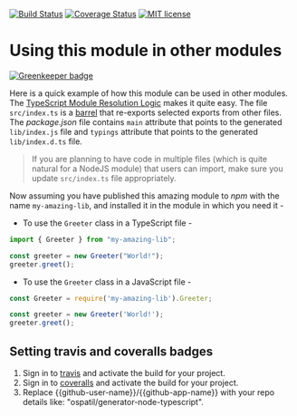 [![Build Status](https://travis-ci.org/{{github-user-name}}/{{github-app-name}}.svg?branch=master)](https://travis-ci.org/{{github-user-name}}/{{github-app-name}}.svg?branch=master)
[![Coverage Status](https://coveralls.io/repos/github/{{github-user-name}}/{{github-app-name}}/badge.svg?branch=master)](https://coveralls.io/github/{{github-user-name}}/{{github-app-name}}?branch=master)
[![MIT license](http://img.shields.io/badge/license-MIT-brightgreen.svg)](http://opensource.org/licenses/MIT)

# Using this module in other modules

[![Greenkeeper badge](https://badges.greenkeeper.io/Nunnery/inspektor.svg)](https://greenkeeper.io/)

Here is a quick example of how this module can be used in other modules. The [TypeScript Module Resolution Logic](https://www.typescriptlang.org/docs/handbook/module-resolution.html) makes it quite easy. The file `src/index.ts` is a [barrel](https://basarat.gitbooks.io/typescript/content/docs/tips/barrel.html) that re-exports selected exports from other files. The _package.json_ file contains `main` attribute that points to the generated `lib/index.js` file and `typings` attribute that points to the generated `lib/index.d.ts` file.

> If you are planning to have code in multiple files (which is quite natural for a NodeJS module) that users can import, make sure you update `src/index.ts` file appropriately.

Now assuming you have published this amazing module to _npm_ with the name `my-amazing-lib`, and installed it in the module in which you need it -

- To use the `Greeter` class in a TypeScript file -

```ts
import { Greeter } from "my-amazing-lib";

const greeter = new Greeter("World!");
greeter.greet();
```

- To use the `Greeter` class in a JavaScript file -

```js
const Greeter = require('my-amazing-lib').Greeter;

const greeter = new Greeter('World!');
greeter.greet();
```

## Setting travis and coveralls badges
1. Sign in to [travis](https://travis-ci.org/) and activate the build for your project.
2. Sign in to [coveralls](https://coveralls.io/) and activate the build for your project.
3. Replace {{github-user-name}}/{{github-app-name}} with your repo details like: "ospatil/generator-node-typescript".
